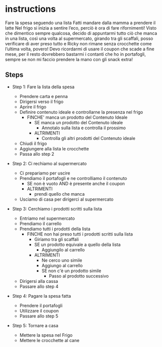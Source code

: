 # instructions

Fare la spesa seguendo una lista
Fatti mandare dalla mamma a prendere il latte
Nel frigo si inizia a sentire l’eco, perciò è ora di fare rifornimenti!
Visto che dimentico sempre qualcosa, decido di appuntarmi tutto ciò che manca in una lista, così una volta al supermercato, girando tra gli scaffali, posso verificare di aver preso tutto e Ricky non rimane senza crocchette come l’ultima volta, povero! Devo ricordarmi di usare il coupon che scade a fine mese, per il resto dovrebbero bastarmi i contanti che ho in portafogli, sempre se non mi faccio prendere la mano con gli snack extra! 

## Steps


- Step 1: Fare la lista della spesa
    - Prendere carta e penna
    - Dirigersi verso il frigo
    - Aprire il frigo 
    - Definire contenuto ideale e controllarne la presenza nel frigo
        - FINCHE' manca un prodotto del Contenuto Ideale
            - SE manca un prodotto del Contenuto ideale
                - Annotalo sulla lista e controlla il prossimo
            - ALTRIMENTI 
                - Controlla gli altri prodotti del Contenuto ideale
    - Chiudi il frigo
    - Aggiungere alla lista le crocchette
    - Passa allo step 2

- Step 2: Ci rechiamo al supermercato 
    - Ci prepariamo per uscire
    -  Prendiamo il portafogli e ne controlliamo il contenuto
        - SE non è vuoto AND è presente anche il coupon 
        - ALTRIMENTI 
            - prendi quello che manca
    - Usciamo di casa per dirigerci al supermercato

- Step 3: Cerchiamo i prodotti scritti sulla lista
    - Entriamo nel supermercato
    - Prendiamo il carrello
    - Prendiamo tutti i prodotti della lista 
        - FINCHE non hai preso tutti i prodotti scritti sulla lista
             - Giriamo tra gli scaffali 
             - SE un prodotto equivale a quello della lista
                - Aggiungilo al carrello
            - ALTRIMENTI 
                - Ne cerco uno simile
                - Aggiungo al carrello
                - SE non c'è un prodotto simile
                    - Passo al prodotto successivo
    - Dirigersi alla cassa
    - Passare allo step 4
- Step 4: Pagare la spesa fatta
    - Prendere il portafogli
    - Utilizzare il coupon 
    - Passare allo step 5
- Step 5: Tornare a casa 
    - Mettere la spesa nel Frigo
    - Mettere le crocchette al cane 
